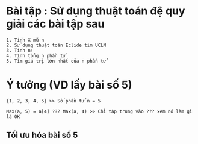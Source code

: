# Bài tập : Sử dụng thuật toán đệ quy giải các bài tập sau

```
1. Tính X mũ n
2. Sử dụng thuật toán Eclide tìm UCLN
3. Tính n!
4. Tính tổng n phần tử
5. Tìm giá trị lớn nhất của n phần tử
```

# Ý tưởng (VD lấy bài số 5)
```
{1, 2, 3, 4, 5} >> Số phần tử n = 5
    
Max(a, 5) = a[4] ??? Max(a, 4) >> Chỉ tập trung vào ??? xem nó làm gì là OK

```

## Tối ưu hóa bài số 5